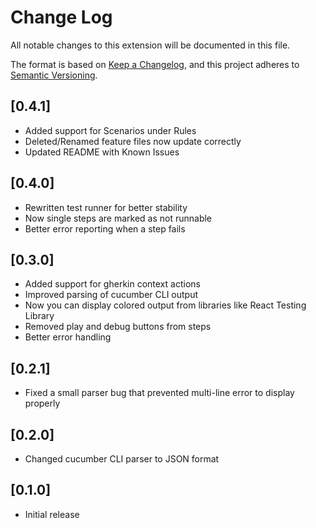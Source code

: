 # Change Log

All notable changes to this extension will be documented in this file.

The format is based on [Keep a Changelog](https://keepachangelog.com/en/1.0.0/),
and this project adheres to [Semantic Versioning](https://semver.org/spec/v2.0.0.html).

## [0.4.1]

-   Added support for Scenarios under Rules
-   Deleted/Renamed feature files now update correctly
-   Updated README with Known Issues

## [0.4.0]

-   Rewritten test runner for better stability
-   Now single steps are marked as not runnable
-   Better error reporting when a step fails

## [0.3.0]

-   Added support for gherkin context actions
-   Improved parsing of cucumber CLI output
-   Now you can display colored output from libraries like React Testing Library
-   Removed play and debug buttons from steps
-   Better error handling

## [0.2.1]

-   Fixed a small parser bug that prevented multi-line error to display properly

## [0.2.0]

-   Changed cucumber CLI parser to JSON format

## [0.1.0]

-   Initial release
